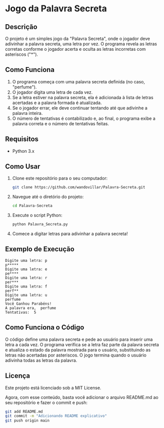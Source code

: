 # Jogo da Palavra Secreta

## Descrição

O projeto é um simples jogo da "Palavra Secreta", onde o jogador deve adivinhar a palavra secreta, uma letra por vez. O programa revela as letras corretas conforme o jogador acerta e oculta as letras incorretas com asteriscos ("*").

## Como Funciona

1. O programa começa com uma palavra secreta definida (no caso, "perfume").
2. O jogador digita uma letra de cada vez.
3. Se a letra estiver na palavra secreta, ela é adicionada à lista de letras acertadas e a palavra formada é atualizada.
4. Se o jogador errar, ele deve continuar tentando até que adivinhe a palavra inteira.
5. O número de tentativas é contabilizado e, ao final, o programa exibe a palavra correta e o número de tentativas feitas.

## Requisitos

- Python 3.x

## Como Usar

1. Clone este repositório para o seu computador:
    ```bash
    git clone https://github.com/wandovillar/Palavra-Secreta.git
    ```
2. Navegue até o diretório do projeto:
    ```bash
    cd Palavra-Secreta
    ```
3. Execute o script Python:
    ```bash
    python Palavra_Secreta.py
    ```
4. Comece a digitar letras para adivinhar a palavra secreta!

## Exemplo de Execução

```plaintext
Digite uma letra: p
p*****
Digite uma letra: e
pe****
Digite uma letra: r
per***
Digite uma letra: f
perf**
Digite uma letra: u
perfume
Você Ganhou Parabéns!
A palavra era,  perfume
Tentativas:  5
```


## Como Funciona o Código
O código define uma palavra secreta e pede ao usuário para inserir uma letra a cada vez. O programa verifica se a letra faz parte da palavra secreta e atualiza o estado da palavra mostrada para o usuário, substituindo as letras não acertadas por asteriscos. O jogo termina quando o usuário adivinha todas as letras da palavra.

## Licença
Este projeto está licenciado sob a MIT License.



Agora, com esse conteúdo, basta você adicionar o arquivo README.md ao seu repositório e fazer o commit e push:

```bash
git add README.md
git commit -m "Adicionando README explicativo"
git push origin main
